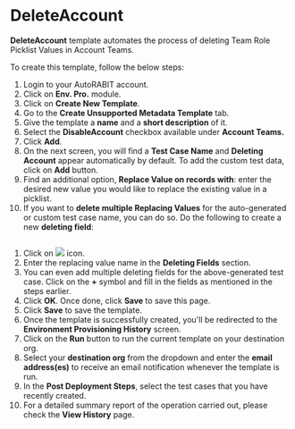 # DeleteAccount

**DeleteAccount** template automates the process of deleting Team Role Picklist Values in Account Teams.

To create this template, follow the below steps:

1. Login to your AutoRABIT account.
2. Click on **Env. Pro.** module.
3. Click on **Create New Template**.
4. Go to the **Create Unsupported Metadata Template** tab.
5. Give the template a **name** and a **short description** of it.
6. Select the **DisableAccount** checkbox available under **Account Teams.**
7. Click **Add**.
8. On the next screen, you will find a **Test Case Name** and **Deleting Account** appear automatically by default. To add the custom test data, click on **Add** button.
9. Find an additional option, **Replace Value on records with**: enter the desired new value you would like to replace the existing value in a picklist.
10. If you want to **delete multiple Replacing Values** for the auto-generated or custom test case name, you can do so. Do the following to create a new **deleting field**:

<figure><img src="https://cdn.document360.io/8711f4e7-c040-4616-aac9-d947f87e4619/Images/Documentation/image-1632207091640.png" alt=""><figcaption></figcaption></figure>

1. Click on ![](https://cdn.document360.io/8711f4e7-c040-4616-aac9-d947f87e4619/Images/Documentation/image-1631619313556.png) icon.
2. Enter the replacing value name in the **Deleting Fields** section.&#x20;
3. You can even add multiple deleting fields for the above-generated test case. Click on the **+** symbol and fill in the fields as mentioned in the steps earlier.&#x20;
4. Click **OK**. Once done, click **Save** to save this page.
5. Click **Save** to save the template.
6. Once the template is successfully created, you'll be redirected to the **Environment Provisioning History** screen.
7. Click on the **Run** button to run the current template on your destination org.
8. Select your **destination org** from the dropdown and enter the **email address(es)** to receive an email notification whenever the template is run.
9. In the **Post Deployment Steps**, select the test cases that you have recently created.&#x20;
10. For a detailed summary report of the operation carried out, please check the **View History** page.
